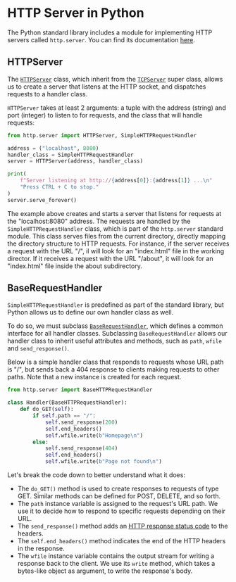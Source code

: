 # HTTP Server in Python

The Python standard library includes a module for implementing HTTP
servers called `http.server`. You can find its documentation
[here][http.server doc].

[http.server doc]: https://docs.python.org/3/library/http.server.html

## HTTPServer

The [`HTTPServer`][] class, which inherit from the [`TCPServer`][] super
class, allows us to create a server that listens at the HTTP socket, and
dispatches requests to a handler class.

[`HTTPServer`]: https://docs.python.org/3/library/http.server.html#http.server.HTTPServer
[`TCPServer`]: https://docs.python.org/3/library/socketserver.html#socketserver.TCPServer

`HTTPServer` takes at least 2 arguments: a tuple with the address
(string) and port (integer) to listen to for requests, and the class that
will handle requests:

```python
from http.server import HTTPServer, SimpleHTTPRequestHandler

address = ("localhost", 8080)
handler_class = SimpleHTTPRequestHandler
server = HTTPServer(address, handler_class)

print(
    f"Server listening at http://{address[0]}:{address[1]} ...\n"
    "Press CTRL + C to stop."
)
server.serve_forever()
```

The example above creates and starts a server that listens for requests
at the "localhost:8080" address. The requests are handled by the
`SimpleHTTPRequestHandler` class, which is part of the `http.server`
standard module. This class serves files from the current directory,
directly mapping the directory structure to HTTP requests. For instance,
if the server receives a request with the URL "/", il will look for an
"index.html" file in the working director. If it receives a request with
the URL "/about", it will look for an "index.html" file inside the about
subdirectory.

## BaseRequestHandler

`SimpleHTTPRequestHandler` is predefined as part of the standard
library, but Python allows us to define our own handler class as well.

To do so, we must subclass [`BaseRequestHandler`][], which defines a
common interface for all handler classes. Subclassing
`BaseRequestHandler` allows our handler class to inherit useful
attributes and methods, such as `path`, `wfile` and `send_response()`.

[`BaseRequestHandler`]: https://docs.python.org/3/library/socketserver.html#socketserver.BaseRequestHandler

Below is a simple handler class that responds to requests whose URL path
is "/", but sends back a 404 response to clients making requests to other
paths. Note that a new instance is created for each request.

```python
from http.server import BaseHTTPRequestHandler

class Handler(BaseHTTPRequestHandler):
    def do_GET(self):
        if self.path == "/":
            self.send_response(200)
            self.end_headers()
            self.wfile.write(b"Homepage\n")
        else:
            self.send_response(404)
            self.end_headers()
            self.wfile.write(b"Page not found\n")
```

Let's break the code down to better understand what it does:

-   The `do_GET()` method is used to create responses to requests of
    type GET. Similar methods can be defined for POST, DELETE, and so
    forth.
-   The `path` instance variable is assigned to the request's URL path.
    We use it to decide how to respond to specific requests depending on
    their URL.
-   The `send_response()` method adds an [HTTP response status code][]
    to the headers.
-   The `self.end_headers()` method indicates the end of the HTTP
    headers in the response.
-   The `wfile` instance variable contains the output stream for writing
    a response back to the client. We use its `write` method, which
    takes a bytes-like object as argument, to write the response's body.

[HTTP response status code]: https://developer.mozilla.org/en-US/docs/Web/HTTP/Status
